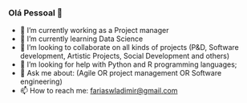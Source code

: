 ### Olá Pessoal 👋

- 🔭 I’m currently working as a Project manager
- 🌱 I’m currently learning Data Science
- 👯 I’m looking to collaborate on all kinds of projects (P&D, Software development, Artistic Projects, Social Development and others)
- 🤔 I’m looking for help with Python and R programming languages;
- 💬 Ask me about: (Agile OR project management OR Software engineering)
- 📫 How to reach me: fariaswladimir@gmail.com
